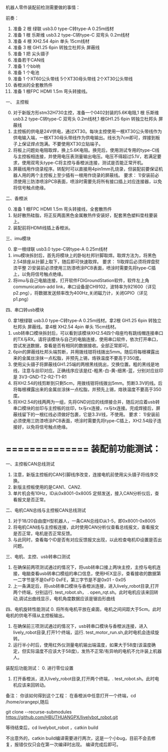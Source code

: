 机器人零件装配前检测需要做的事情：

前奏：

1. 准备 2 根 绿联 usb3.0 type-C转type-A 0.25m线材
2. 准备 1 根 乐斯维 usb3.2 type-C转type-C 双弯头 0.2m线材
3. 准备 4 根 XH2.54 4pin 单头 15cm线材
4. 准备 3 根 GH1.25 6pin 转独立杜邦头 屏蔽线
5. 准备 1 把 尖头镊子
6. 准备若干CAN线
7. 准备 1 个bb响
8. 准备 1 个电池
9. 准备 1 个XT60公头带线 5个XT30母头带线 2个XT30公头带线
10. 香橙派的全套散热件
11. 准备 1 根FPC HDMI 1.5m 弯头转接线。

一、 主控板

0. 对于新版方形stm32H730主控，准备一个0402封装的5.6K电阻,1 根 乐斯维 usb3.2 type-C转type-C 双弯头 0.2m线材,1 根GH1.25 6pin 转独立杜邦头 屏蔽线
1. 主控板的供电是24V供电，通过XT30。每块主控使用一根XT30公头带线作为供电输入端，一根XT30母头带线作为供电输出。线长为7cm即可，焊接到板子上保证焊点饱满。不要使用XT30立贴端子。
2. 将板上问题处电阻取焊，换上5.6K电阻。换完后，使用测试专用的type-C线与主控板相连接，并使用电压表测量输出电压。电压不得超过5.1V，若满足要求，使用双弯头type-C将主控与香橙派连接，测试是否能正常开机。
3. 屏蔽线用作烧录程序。转配时可以直接用4pin1mm孔烧录，但装配前要保证机器人用的两个主控板上至少插有一根用作烧录的屏蔽线。
要求：
    1)安装前必须使用三防漆喷涂PCB表面，喷涂时需要先将所有接口插上对应连接器，以免将信号触点绝缘。

二、香橙派

0. 准备 1 根FPC HDMI 1.5m 弯头转接线，全套散热件
1. 贴好散热硅脂，将正反两面黑色金属散热件安装好，配套黑色塑料垫柱要装上。
2. 装配前将HDMI线插上香橙派。

三、imu模块

0. 拿一根绿联 usb3.0 type-C转type-A 0.25m线材
1. imu模块拆封后，首先将模块上的卧帖杜邦针脚取焊。取焊方法为，将黑色2.54排座从针脚上取下，随后即可快速取焊。
    要求：
        1)取焊后必须将焊盘熨烫平整
        2)安装前必须使用三防漆喷涂PCB表面，喷涂时需要先将type-C插上，以免将信号触点绝缘。
2. 将imu与自己电脑连接，打开软件FDIGroundStation软件，软件左上角communication-add link，串口设备是CH9102，波特率为921600（详见p2.png），将数据发送频率改为400Hz,关闭磁力计，关闭GPIO（详见p1.png）

四、串口转usb模块

0. 拿1根绿联 usb3.0 type-C转type-A 0.25m线材。拿2根 GH1.25 6pin 转独立杜邦头 屏蔽线。拿4根 XH2.54 4pin 单头 15cm线材。
1. usb转串口模块拆封后，可以看到该模块XH2.54四个母座均有跳线帽连接串口的TX与RX。请将该模块与自己的电脑连接，使用串口软件，依次打开串口，尝试发送数据，查看是否有相同的数据接收。全部正常即可。
2. 6pin的屏蔽线杜邦头端剪断，并用拨线钳将线拨出5mm。随后将每根裸露出来的金属丝涂抹一点松脂，并预先上锡，烙铁温度不要高于350度。
3. 使用尖头镊子将屏蔽线GH1.25端的两根黑线挑出，交换位置。粗的黑线是地线，注意与丝印对应。正确线序应该是红-粗黑-白-黄-细黑-蓝，分别对应丝印是 3V3-GND-T2-R2-T1-R1
4. 将XH2.54的线剪断到只剩5cm，用拨线钳将线拨出5mm。剪断3.3V的线。后将每根裸露出来的金属丝涂抹一点松脂，并预先上锡，烙铁温度不要高于350度。
5. 将XH2.54的线两两为一组，先将GND对应的线焊接合并，随后对应着usb转串口模块的丝印与主控板的丝印，tx与rx连接，rx与tx连接。完成焊接后，屏蔽线留下的一根红线必须做好包裹，它是3.3V线，不使用。
要求：
    1)安装前必须使用三防漆喷涂PCB表面，喷涂时需要先将type-C插上，XH2.54段子连接好，以免将信号触点绝缘。

==============
装配前功能测试：
==============
一、主控板CAN总线测试
1. 注意，新版主控板的CAN引脚线序改变，连接电机前使用尖头镊子将线序交换。
2. 新版主控板使用的是CAN1、CAN2.
3. 单片机会有10Hz，ID从0x8001-0x8005 定频发送，接入CAN分析仪后，查看报文是否正常。

二、电机CAN总线与主控板CAN总线测试
1. 对于18/20自由度H型机器人，一条CAN总线ID从1-5，即0x8001-0x8005
2. 将电机CAN线与主控板连接，此时使用CAN分析仪查看总线报文，查看报文是否正常，电机是否正常反馈。
3. 与此同时，查看每个ID是否有对应反馈报文出现，以此检查电机ID设置是否出问题。

三、电机、主控、usb转串口测试
1. 在确保前两项测试通过的情况下，将usb转串口接上两块主控，主控与电机连接，电脑查看usb转串口模组的串口信息，使用HEX显示，查看接收的数据第一二字节是不是0xFD 0xFE，第三字节是不是0x01 - 0x05
2. 上一条满足后，将usb转串口模块与香橙派连接，进入lively_robot目录,打开两个终端，分别运行. test_robot.sh， . open_rqt.sh。此时电机应该来回转动,调试出曲线显示，电机角度数据应该是锯齿形曲线

四、电机旋转性能测试
0. 将所有电机平放在桌面，电机之间间距大于5cm。此时电机的供电不得从主控板输出。
1. 在确保前三项测试通过的情况下，usb转串口模块与香橙派连接，进入lively_robot目录,打开1个终端，运行. test_motor_run.sh,此时电机会连续旋转。
2. 运行半小时后，使用红外仪测量电机输出端温度，如果大于58度(该温度确定，但实际温度不应该大于58度)，发热不正常/有异响的电机不允许装上机器人。

装配后功能测试：
0. 进行零位设置
1. 打开香橙派，进入lively_robot目录,打开两个终端，. test_robot.sh。此时电机应该来回转动。

备注：
你该如何得到这个工程：
在香橙派中任意打开一个终端，cd /home/orangepi,随后

git clone --recurse-submodules https://github.com/HBUTHUANGPX/livelybot_robot.git

等待结束后，cd livelybot_robot ，catkin build

不出意外的，catkin build编译需要进行两次，这是一个小bug，目前不会去修复，报错仅仅只会在第一次编译时出现。
编译完成后即可。
